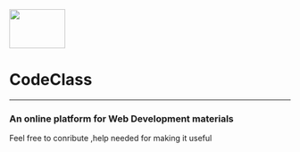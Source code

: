 <img align="center" width="100px" height="70px" src="https://github.com/suubh/CodeClass/blob/master/Screenshot%20(250).png">
<h1> CodeClass</h1>
<hr>
<h3>An online platform for Web Development materials</h3>
<p>Feel free to conribute ,help needed for making it useful </p>

